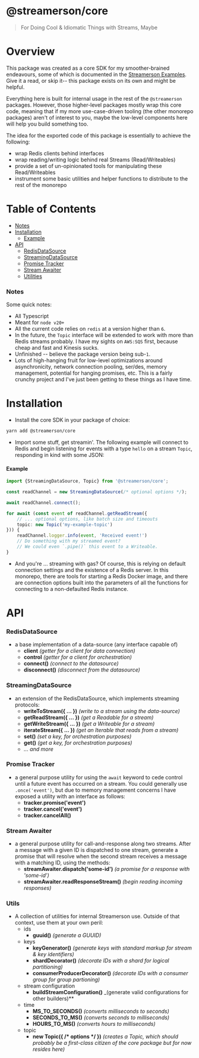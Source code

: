# @streamerson/core

> For Doing Cool & Idiomatic Things with Streams, Maybe

# Overview

This package was created as a core SDK for my smoother-brained endeavours, some of which is documented in
the [Streamerson Examples](../examples/README.md). Give it a read, or skip it-- this package exists on its own and might
be helpful.

Everything here is built for internal usage in the rest of the `@streamerson` packages.  However, those higher-level packages mostly wrap this core code, meaning that if my more use-case-driven tooling (the other monorepo packages) aren't of interest to you, maybe the low-level components here will help you build something too.

The idea for the exported code of this package is essentially to achieve the following:
- wrap Redis clients behind interfaces
- wrap reading/writing logic behind real Streams (Read/Writeables)
- provide a set of un-opinionated tools for manipulating these Read/Writeables
- instrument some basic utilities and helper functions to distribute to the rest of the monorepo

# Table of Contents
 - [Notes](#notes)
 - [Installation](#installation)
   - [Example](#example)
 - [API](#api)
   - [RedisDataSource](#redisdatasource)
   - [StreamingDataSource](#streamingdatasource)
   - [Promise Tracker](#promise-tracker)
   - [Stream Awaiter](#stream-awaiter)
   - [Utilities](#utils)

### Notes

Some quick notes:

- All Typescript
- Meant for `node v20+`
- All the current code relies on `redis` at a version higher than `6`.
- In the future, the `Topic` interface will be extended to work with more than Redis streams probably. I have my sights
  on `AWS:SQS` first, because cheap and fast and Kinesis sucks.
- Unfinished -- believe the package version being sub-`1`.
- Lots of high-hanging fruit for low-level optimizations around asynchronicity, network connection pooling, ser/des,
  memory management, potential for hanging promises, etc. This is a fairly crunchy project and I've just been getting to
  these things as I have time.

# Installation

- Install the core SDK in your package of choice:

```bash
yarn add @streamerson/core
```

- Import some stuff, get streamin'. The following example will connect to Redis and begin listening for events with a
  type `hello` on a stream `Topic`, responding in kind with some JSON:

#### Example
```typescript
import {StreamingDataSource, Topic} from '@streamerson/core';

const readChannel = new StreamingDataSource(/* optional options */);

await readChannel.connect();

for await (const event of readChannel.getReadStream({
    // ... optional options, like batch size and timeouts
    topic: new Topic('my-example-topic')
})) {
    readChannel.logger.info(event, 'Received event!')
    // Do something with my streamed event?
    // We could even `.pipe()` this event to a Writeable.
}
```

- And you're ... streaming with gas? Of course, this is relying on default connection settings and the existence of a
  Redis server. In this monorepo, there are tools for starting a Redis Docker image, and there are connection options
  built into the parameters of all the functions for connecting to a non-defaulted Redis instance.

# API

### RedisDataSource

- a base implementation of a data-source (any interface capable of)
    - **client** _(getter for a client for data connection)_
    - **control** _(getter for a client for orchestration)_
    - **connect()** _(connect to the datasource)_
    - **disconnect()** _(disconnect from the datasource)_

### StreamingDataSource

- an extension of the RedisDataSource, which implements streaming protocols:
    - **writeToStream({ ... })** _(write to a stream using the data-source)_
    - **getReadStream({ ... })** _(get a Readable for a stream)_
    - **getWriteStream({ ... })** _(get a Writeable for a stream)_
    - **iterateStream({ ... })** _(get an Iterable that reads from a stream)_
    - **set()** _(set a key, for orchestration purposes)_
    - **get()** _(get a key, for orchestration purposes)_
    - *... and more*

### Promise Tracker

- a general purpose utility for using the `await` keyword to cede control until a future event has occurred on a stream.  You could generally use `.once('event')`, but due to memory management concerns I have exposed a utility with an interface as follows:
  - **tracker.promise('event')**
  - **tracker.cancel('event')**
  - **tracker.cancelAll()**

### Stream Awaiter

- a general purpose utility for call-and-response along two streams.  After a message with a given ID is dispatched to one stream, generate a promise that will resolve when the second stream receives a message with a matching ID, using the methods:
  - **streamAwaiter.dispatch('some-id')** _(a promise for a response with 'some-id')_
  - **streamAwaiter.readResponseStream()** _(begin reading incoming responses)_

### Utils

- A collection of utilities for internal Streamerson use.  Outside of that context, use them at your own peril:
  - ids
    - **guuid()** _(generate a GUUID)_
  - keys
    - **keyGenerator()** _(generate keys with standard markup for stream & key identifiers)_
    - **shardDecorator()** _(decorate IDs with a shard for logical partitioning)_
    - **consumerProducerDecorator()** _(decorate IDs with a consumer group for group partioning)_
  - stream configuration
    - **buildStreamConfiguration()** _(generate valid configurations for other builders)**
  - time
    - **MS_TO_SECONDS()** _(converts milliseconds to seconds)_
    - **SECONDS_TO_MS()** _(converts seconds to milliseconds)_ 
    - **HOURS_TO_MS()** _(converts hours to milliseconds)_
  - topic
    - **new Topic({ /\* options \*/ })** _(creates a Topic, which should probably be a first-class citizen of the core package but for now resides here)_